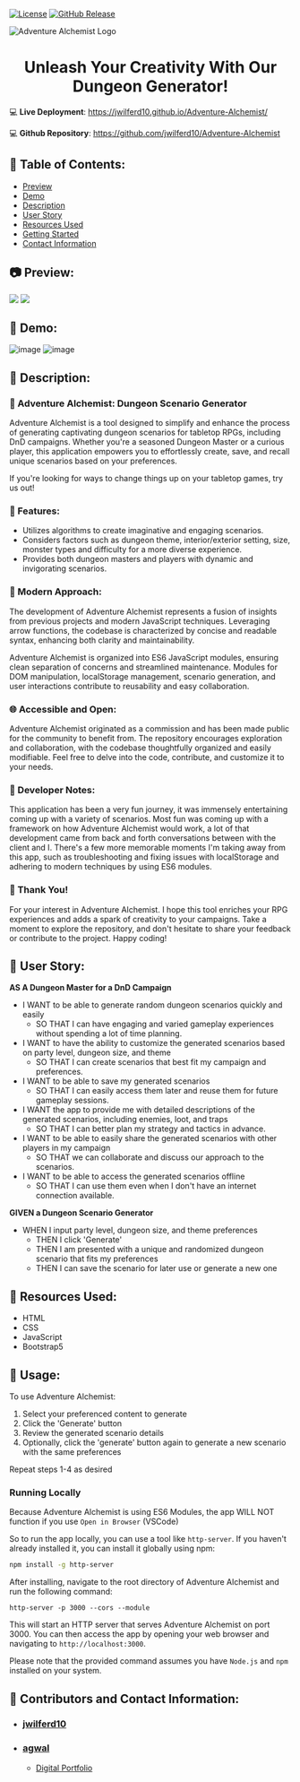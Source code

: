 [![License](https://img.shields.io/badge/license-MIT-blue.svg)](https://opensource.org/licenses/MIT)
[![GitHub Release](https://img.shields.io/github/release/jwilferd10/Adventure-Alchemist.svg)](https://github.com/jwilferd10/Adventure-Alchemist/releases/latest)

![Adventure Alchemist Logo](assets/images/adventurealchemist.png)

<h1 align="center">
  Unleash Your Creativity With Our Dungeon Generator!
</h1>

:computer: **Live Deployment**: https://jwilferd10.github.io/Adventure-Alchemist/

:computer: **Github Repository**: https://github.com/jwilferd10/Adventure-Alchemist

## :open_file_folder: Table of Contents:
  - [Preview](#camera-preview)
  - [Demo](#movie_camera-demo)
  - [Description](#wave-description)
  - [User Story](#book-user-story)
  - [Resources Used](#floppy_disk-resources-used)
  - [Getting Started](#minidisc-usage)
  - [Contact Information](#e-mail-contributors-and-contact-information)

## :camera: Preview:
<p float="left">
  <img src= "assets/images/DesktopImg.png"/>
  <img src= "assets/images/MobileImg.png"/>
</p>

## :movie_camera: Demo:
![image](assets/images/AADeskGif.gif)
![image](assets/images/AAMobGif.gif)

## :wave: Description: 

### 🔮 Adventure Alchemist: Dungeon Scenario Generator

Adventure Alchemist is a tool designed to simplify and enhance the process of generating captivating dungeon scenarios for tabletop RPGs, including DnD campaigns. Whether you're a seasoned Dungeon Master or a curious player, this application empowers you to effortlessly create, save, and recall unique scenarios based on your preferences.

If you're looking for ways to change things up on your tabletop games, try us out! 

### 🚀 Features:

- Utilizes algorithms to create imaginative and engaging scenarios.
- Considers factors such as dungeon theme, interior/exterior setting, size, monster types and difficulty for a more diverse experience.
- Provides both dungeon masters and players with dynamic and invigorating scenarios.

### 🎯 Modern Approach:
The development of Adventure Alchemist represents a fusion of insights from previous projects and modern JavaScript techniques. Leveraging arrow functions, the codebase is characterized by concise and readable syntax, enhancing both clarity and maintainability.

Adventure Alchemist is organized into ES6 JavaScript modules, ensuring clean separation of concerns and streamlined maintenance. Modules for DOM manipulation, localStorage management, scenario generation, and user interactions contribute to reusability and easy collaboration.

### 🌐 Accessible and Open:
Adventure Alchemist originated as a commission and has been made public for the community to benefit from. The repository encourages exploration and collaboration, with the codebase thoughtfully organized and easily modifiable. Feel free to delve into the code, contribute, and customize it to your needs.

### 💭 Developer Notes:
This application has been a very fun journey, it was immensely entertaining coming up with a variety of scenarios. Most fun was coming up with a framework on how Adventure Alchemist would work, a lot of that development came from back and forth conversations between with the client and I. There's a few more memorable moments I'm taking away from this app, such as troubleshooting and fixing issues with localStorage and adhering to modern techniques by using ES6 modules. 

### 🙏 Thank You!
For your interest in Adventure Alchemist. I hope this tool enriches your RPG experiences and adds a spark of creativity to your campaigns. Take a moment to explore the repository, and don't hesitate to share your feedback or contribute to the project. Happy coding!

## :book: User Story:
**AS A Dungeon Master for a DnD Campaign**
- I WANT to be able to generate random dungeon scenarios quickly and easily
    - SO THAT I can have engaging and varied gameplay experiences without spending a lot of time planning.
- I WANT to have the ability to customize the generated scenarios based on party level, dungeon size, and theme
    - SO THAT I can create scenarios that best fit my campaign and preferences.
- I WANT to be able to save my generated scenarios
    - SO THAT I can easily access them later and reuse them for future gameplay sessions.
- I WANT the app to provide me with detailed descriptions of the generated scenarios, including enemies, loot, and traps
    - SO THAT I can better plan my strategy and tactics in advance.
- I WANT to be able to easily share the generated scenarios with other players in my campaign
    - SO THAT we can collaborate and discuss our approach to the scenarios.
- I WANT to be able to access the generated scenarios offline
    - SO THAT I can use them even when I don't have an internet connection available.

**GIVEN a Dungeon Scenario Generator**
- WHEN I input party level, dungeon size, and theme preferences
  - THEN I click 'Generate'
  - THEN I am presented with a unique and randomized dungeon scenario that fits my preferences
  - THEN I can save the scenario for later use or generate a new one
  
## :floppy_disk: Resources Used:
- HTML
- CSS
- JavaScript
- Bootstrap5

## :minidisc: Usage:
To use Adventure Alchemist:

1. Select your preferenced content to generate
2. Click the 'Generate' button
3. Review the generated scenario details
4. Optionally, click the 'generate' button again to generate a new scenario with the same preferences

Repeat steps 1-4 as desired

### Running Locally
Because Adventure Alchemist is using ES6 Modules, the app WILL NOT function if you use `Open in Browser` (VSCode) 

So to run the app locally, you can use a tool like `http-server`. If you haven't already installed it, you can install it globally using npm:

```bash
npm install -g http-server
```

After installing, navigate to the root directory of Adventure Alchemist and run the following command:

```
http-server -p 3000 --cors --module
```
This will start an HTTP server that serves Adventure Alchemist on port 3000. You can then access the app by opening your web browser and navigating to `http://localhost:3000`.

Please note that the provided command assumes you have `Node.js` and `npm` installed on your system.
  
## :e-mail: Contributors and Contact Information:
- ### [jwilferd10](https://github.com/jwilferd10)
- ### [agwal](agwalvisual@gmail.com)
  - [Digital Portfolio](https://www.escapemotions.com/community/user/Agwal)

